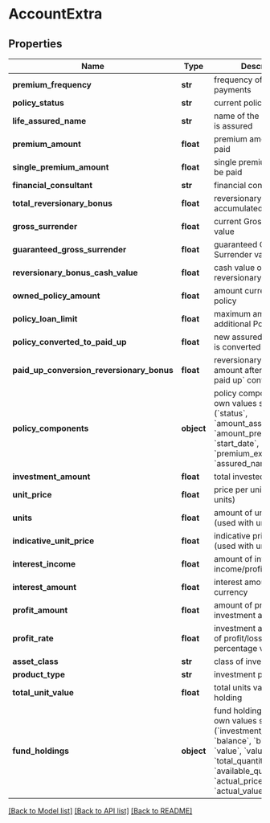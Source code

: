 # AccountExtra

## Properties
Name | Type | Description | Notes
------------ | ------------- | ------------- | -------------
**premium_frequency** | **str** | frequency of premium payments | [optional] 
**policy_status** | **str** | current policy status | [optional] 
**life_assured_name** | **str** | name of the person who is assured | [optional] 
**premium_amount** | **float** | premium amount to be paid | [optional] 
**single_premium_amount** | **float** | single premium amount to be paid | [optional] 
**financial_consultant** | **str** | financial consultant name | [optional] 
**total_reversionary_bonus** | **float** | reversionary bonus accumulated amount | [optional] 
**gross_surrender** | **float** | current Gross Surrender value | [optional] 
**guaranteed_gross_surrender** | **float** | guaranteed Gross Surrender value | [optional] 
**reversionary_bonus_cash_value** | **float** | cash value of reversionary bonus | [optional] 
**owned_policy_amount** | **float** | amount currently own on policy | [optional] 
**policy_loan_limit** | **float** | maximum amount of additional Policy Loan | [optional] 
**policy_converted_to_paid_up** | **float** | new assured sum if Policy is converted to paid up | [optional] 
**paid_up_conversion_reversionary_bonus** | **float** | reversionary bonus amount after &#x60;Policy to paid up&#x60; conversion | [optional] 
**policy_components** | **object** | policy components with own values such as (&#x60;status&#x60;, &#x60;amount_assured&#x60;, &#x60;amount_premium&#x60;, &#x60;start_date&#x60;, &#x60;expiry_date&#x60;, &#x60;premium_expiry_date&#x60;, &#x60;assured_name&#x60;)\&quot; | [optional] 
**investment_amount** | **float** | total invested amount | [optional] 
**unit_price** | **float** | price per unit (used with units) | [optional] 
**units** | **float** | amount of units owned (used with unit_price) | [optional] 
**indicative_unit_price** | **float** | indicative price per unit (used with units) | [optional] 
**interest_income** | **float** | amount of interest income/profit | [optional] 
**interest_amount** | **float** | interest amount in currency | [optional] 
**profit_amount** | **float** | amount of profit/loss of investment account | [optional] 
**profit_rate** | **float** | investment account rate of profit/loss as percentage value | [optional] 
**asset_class** | **str** | class of investment asset | [optional] 
**product_type** | **str** | investment product type | [optional] 
**total_unit_value** | **float** | total units value of fund holding | [optional] 
**fund_holdings** | **object** | fund holdings list with own values such as (&#x60;investment_percentage&#x60;, &#x60;balance&#x60;, &#x60;bid_price&#x60;, &#x60;value&#x60;, &#x60;value_date&#x60;, &#x60;total_quantity&#x60;, &#x60;available_quantity&#x60;, &#x60;actual_price&#x60;, &#x60;actual_value&#x60;)\&quot; | [optional] 

[[Back to Model list]](../README.md#documentation-for-models) [[Back to API list]](../README.md#documentation-for-api-endpoints) [[Back to README]](../README.md)

